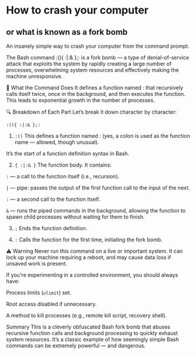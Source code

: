 # How to crash your computer

## or what is known as a fork bomb

An insanely simple way to crash your computer from the command prompt.

The Bash command :(){ :|:& };: is a fork bomb — a type of denial-of-service attack that exploits the system by rapidly creating a large number of processes, overwhelming system resources and effectively making the machine unresponsive.

🧨 What the Command Does
It defines a function named : that recursively calls itself twice, once in the background, and then executes the function. This leads to exponential growth in the number of processes.

🔍 Breakdown of Each Part
Let’s break it down character by character:
```
:(){ :|:& };:
```
1. ```:()```
This defines a function named : (yes, a colon is used as the function name — allowed, though unusual).

It’s the start of a function definition syntax in Bash.


2. ```{ :|:& }```
The function body. It contains:

```:``` — a call to the function itself (i.e., recursion).

```|``` — pipe: passes the output of the first function call to the input of the next.

```:``` — a second call to the function itself.

```&``` — runs the piped commands in the background, allowing the function to spawn child processes without waiting for them to finish.

3. ```;```
Ends the function definition.

4. ```:```
Calls the function for the first time, initiating the fork bomb.

⚠️ Warning
Never run this command on a live or important system. It can lock up your machine requiring a reboot, and may cause data loss if unsaved work is present.

If you're experimenting in a controlled environment, you should always have:

Process limits (```ulimit```) set.

Root access disabled if unnecessary.

A method to kill processes (e.g., remote kill script, recovery shell).

Summary
This is a cleverly obfuscated Bash fork bomb that abuses recursive function calls and background processing to quickly exhaust system resources. It’s a classic example of how seemingly simple Bash commands can be extremely powerful — and dangerous.
